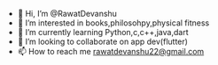 - 👋 Hi, I’m @RawatDevanshu
- 👀 I’m interested in books,philosohpy,physical fitness
- 🌱 I’m currently learning Python,c,c++,java,dart
- 💞️ I’m looking to collaborate on app dev(flutter)
- 📫 How to reach me rawatdevanshu22@gmail.com

<!---
RawatDevanshu/RawatDevanshu is a ✨ special ✨ repository because its `README.md` (this file) appears on your GitHub profile.
You can click the Preview link to take a look at your changes.
--->
